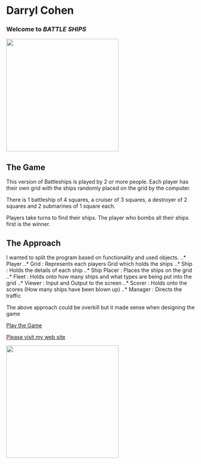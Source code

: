Darryl Cohen
============

### **Welcome to _BATTLE SHIPS_**

<img src=https://ibin.co/3a6CVEryWNjM.jpg width="300">

## The Game

This version of Battleships is played by 2 or more people. Each player has their
own grid with the ships randomly placed on the grid by the computer.

There is 1 battleship of 4 squares, a cruiser of 3 squares, a destroyer of
2 squares and 2 submarines of 1 square each.

Players take turns to find their ships. The player who bombs all their ships first
is the winner.

## The Approach

I wanted to split the program based on functionality and used objects.
..* Player
..* Grid : Represents each players Grid which holds the ships
..* Ship : Holds the details of each ship
..* Ship Placer : Places the ships on the grid
..* Fleet : Holds onto how many ships and what types are being put into the grid
..* Viewer : Input and Output to the screen
..* Scorer : Holds onto the scores (How many ships have been blown up)
..* Manager : Directs the traffic

The above approach could be overkill but it made sense when designing the game

[Play the Game](https://darrylcohen.github.io/battleships/)

[Please visit my web site](https://www.darrylcohen.com.au)

<a href="https://www.darrylcohen.com.au"> <img src=https://i.imgur.com/kbAnu4b.jpg width="300"></a>
